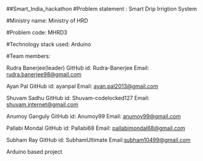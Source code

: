 ##Smart_India_hackathon
#Problem statement : Smart Drip Irrigtion System

#Ministry name:  Ministry of HRD

#Problem code: MHRD3

#Technology stack used: Arduino

#Team members:

Rudra Banerjee(leader)
GitHub id: Rudra-Banerjee Email: rudra.banerjee98@gmail.com

Ayan Pal
GitHub id: ayanpal Email: ayan.pal2013@gmail.com

Shuvam Sadhu
GitHub id: Shuvam-codelocked127  Email: shuvam.internet@gmail.com

Anumoy Ganguly
GitHub id: Anumoy99  Email: anumoy99@gmail.com

Pallabi Mondal
GitHub id: Pallabi68 Email: pallabimondal68@gmail.com

Subham Ray
GitHub id: SubhamUltimate Email:subham10499@gmail.com

Arduino based project
